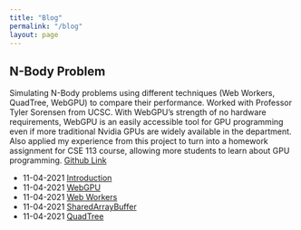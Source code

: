 ```yaml
---
title: "Blog"
permalink: "/blog"
layout: page
---
```


## N-Body Problem

Simulating N-Body problems using different techniques (Web Workers, QuadTree, WebGPU) to compare their performance. Worked with Professor Tyler Sorensen from UCSC. With WebGPU’s strength of no hardware requirements, WebGPU is an easily accessible tool for GPU programming even if more traditional Nvidia GPUs are widely available in the department. Also applied my experience from this project to turn into a homework assignment for CSE 113 course, allowing more students to learn about GPU programming.
[Github Link](https://github.com/MangoShip/NBodyWebGPU)

- 11-04-2021 [Introduction](https://mangoship.github.io/blog/NBodyIntroduction)
- 11-04-2021 [WebGPU](https://mangoship.github.io/blog/NBodyWebGPU)
- 11-04-2021 [Web Workers](https://mangoship.github.io/blog/NBodyWebWorkers)
- 11-04-2021 [SharedArrayBuffer](https://mangoship.github.io/blog/NBodySharedArrayBuffer)
- 11-04-2021 [QuadTree](https://mangoship.github.io/blog/NBodyQuadTree)
